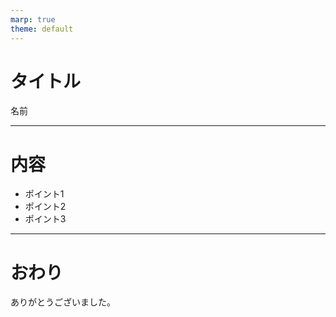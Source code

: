 ```yaml
---
marp: true
theme: default
---
```


# タイトル

名前

---

# 内容

- ポイント1
- ポイント2
- ポイント3

---

# おわり

ありがとうございました。